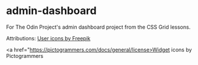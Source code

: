 # admin-dashboard
For The Odin Project's admin dashboard project from the CSS Grid lessons.

Attributions:
<a href="https://www.freepik.com/icons/user/2#uuid=9a23929a-4c37-4d40-8f47-fc7903ba2579">User icons by Freepik</a>

<a href="https://pictogrammers.com/docs/general/license>Widget icons by Pictogrammers</a>
